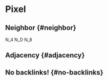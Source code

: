 # Pixel


## Neighbor {#neighbor}

N\_4
N\_D
N\_8


## Adjacency {#adjacency}


## No backlinks! {#no-backlinks}
